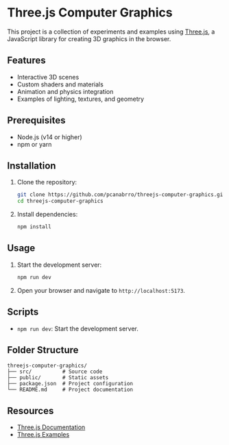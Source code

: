 # Three.js Computer Graphics

This project is a collection of experiments and examples using [Three.js](https://threejs.org/), a JavaScript library for creating 3D graphics in the browser.

## Features

- Interactive 3D scenes
- Custom shaders and materials
- Animation and physics integration
- Examples of lighting, textures, and geometry

## Prerequisites

- Node.js (v14 or higher)
- npm or yarn

## Installation

1. Clone the repository:
    ```bash
    git clone https://github.com/pcanabrro/threejs-computer-graphics.git
    cd threejs-computer-graphics
    ```

2. Install dependencies:
    ```bash
    npm install
    ```

## Usage

1. Start the development server:
    ```bash
    npm run dev
    ```

2. Open your browser and navigate to `http://localhost:5173`.

## Scripts

- `npm run dev`: Start the development server.
## Folder Structure

```
threejs-computer-graphics/
├── src/          # Source code
├── public/       # Static assets
├── package.json  # Project configuration
└── README.md     # Project documentation
```

## Resources

- [Three.js Documentation](https://threejs.org/docs/)
- [Three.js Examples](https://threejs.org/examples/)